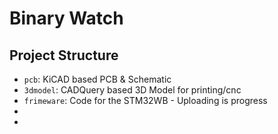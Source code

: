 # Binary Watch

## Project Structure
- `pcb`: KiCAD based PCB & Schematic
- `3dmodel`: CADQuery based 3D Model for printing/cnc
- `frimeware`: Code for the STM32WB - Uploading is progress
-
-
